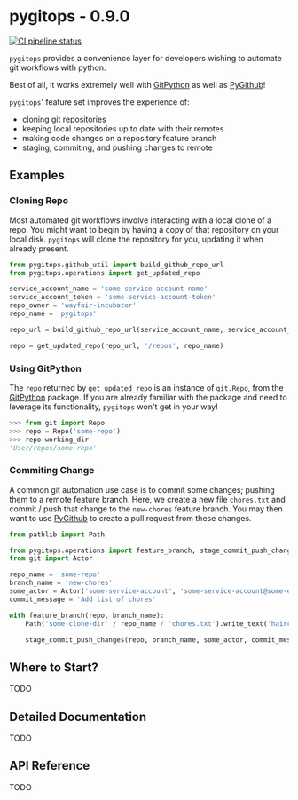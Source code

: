 # pygitops - 0.9.0

[![CI pipeline status](https://github.com/wayfair-incubator/pygitops/workflows/CI/badge.svg?branch=main)][ci]

`pygitops` provides a convenience layer for developers wishing to automate git workflows with python.

Best of all, it works extremely well with [GitPython][gitpython] as well as [PyGithub][pygithub]!

`pygitops`' feature set improves the experience of:

* cloning git repositories
* keeping local repositories up to date with their remotes
* making code changes on a repository feature branch
* staging, commiting, and pushing changes to remote

## Examples

### Cloning Repo

Most automated git workflows involve interacting with a local clone of a repo. You might want to begin by having a copy of that repository on your local disk. `pygitops` will clone the repository for you, updating it when already present.

```python
from pygitops.github_util import build_github_repo_url
from pygitops.operations import get_updated_repo

service_account_name = 'some-service-account-name'
service_account_token = 'some-service-account-token'
repo_owner = 'wayfair-incubator'
repo_name = 'pygitops'

repo_url = build_github_repo_url(service_account_name, service_account_token, repo_owner, repo_name)

repo = get_updated_repo(repo_url, '/repos', repo_name)
```

### Using GitPython

The `repo` returned by `get_updated_repo` is an instance of `git.Repo`, from the [GitPython][gitpython] package. If you are already familiar with the package and need to leverage its functionality, `pygitops` won't get in your way!

```python
>>> from git import Repo
>>> repo = Repo('some-repo')
>>> repo.working_dir
'User/repos/some-repo'
```

### Commiting Change

A common git automation use case is to commit some changes; pushing them to a remote feature branch. Here, we create a new file `chores.txt` and commit / push that change to the `new-chores` feature branch. You may then want to use [PyGithub][pygithub] to create a pull request from these changes.

```python
from pathlib import Path

from pygitops.operations import feature_branch, stage_commit_push_changes
from git import Actor

repo_name = 'some-repo'
branch_name = 'new-chores'
some_actor = Actor('some-service-account', 'some-service-account@some-enterprise.com')
commit_message = 'Add list of chores'

with feature_branch(repo, branch_name):
    Path('some-clone-dir' / repo_name / 'chores.txt').write_text('haircut\ngroceries\ndishes')

    stage_commit_push_changes(repo, branch_name, some_actor, commit_message)
```

## Where to Start?

TODO

## Detailed Documentation

TODO

## API Reference

TODO

[ci]: https://github.com/wayfair-incubator/pygitops/actions
[gitpython]: https://github.com/gitpython-developers/GitPython
[pygithub]: https://github.com/PyGithub/PyGithub
